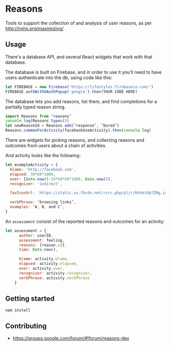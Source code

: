 # Reasons

Tools to support the collection of and analysis of user reasons, as per http://nxhx.org/maximizing/

## Usage

There's a database API, and several React widgets that work with that database.

The database is built on Firebase, and in order to use it you’ll need to have users authenticate into the db, using code like this:

```js
let FIREBASE = new Firebase('https://lifestyles.firebaseio.com/')
FIREBASE.authWithOAuthPopup('google').then(YOUR CODE HERE)
```

The database lets you add reasons, list them, and find completions for a partially typed reason string.

```js
import Reasons from ‘reasons’
console.log(Reasons.types())
let newReasonId = Reasons.add(‘response’, ‘bored’)
Reasons.commonForActivity(facebookUseActivity).then(console.log)
```

There are widgets for picking reasons, and collecting reasons and outcomes from users about a chain of activities.

And activity looks like the following:

```js
let exampleActivity = {
  blame: 'http://facebook.com',
  elapsed: 30*60*1000,
  over: [Date.now()-24*60*60*1000, Date.now()],
  recognizer: 'indirect',

  favIconUrl: 'https://static.xx.fbcdn.net/rsrc.php/yl/r/H3nktOa7ZMg.ico',

  verbPhrase: ‘browsing links’,
  examples: ‘A, B, and C’,
}
```

An `assessment` consist of the reported reasons and outcomes for an activity:

```js
let assessment = {
      author: userID,
      assessment: feeling,
      reasons: [reason.id],
      time: Date.now(),

      blame: activity.blame,
      elapsed: activity.elapsed,
      over: activity.over,
      recognizer: activity.recognizer,
      verbPhrase: activity.verbPhrase
    }
```



## Getting started

`npm install`



## Contributing

* https://groups.google.com/forum/#!forum/reasons-dev
